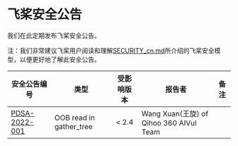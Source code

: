 # 飞桨安全公告

我们在此定期发布飞桨安全公告。



注：我们非常建议飞桨用户阅读和理解[SECURITY_cn.md](https://github.com/PaddlePaddle/Paddle/blob/develop/SECURITY_cn.md)所介绍的飞桨安全模型，以便更好地了解此安全公告。


| 安全公告编号                                                                                                     | 类型                      | 受影响版本 | 报告者                                   | 备注 |
|------------------------------------------------------------------------------------------------------------|-------------------------|:-----:|---------------------------------------| ----------------------|
| [PDSA-2022-001](https://github.com/PaddlePaddle/Paddle/blob/develop/security/advisory/pdsa-2022-001_cn.md) | OOB read in gather_tree | < 2.4 | Wang Xuan(王旋) of Qihoo 360 AIVul Team |  |
